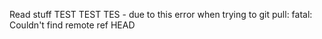 Read stuff
TEST TEST TES - due to this error when trying to git pull: fatal: Couldn't find remote ref HEAD
